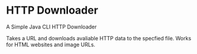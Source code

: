 # HTTP Downloader
A Simple Java CLI HTTP Downloader

Takes a URL and downloads avaliable HTTP data to the specfied file.
Works for HTML websites and image URLs.
